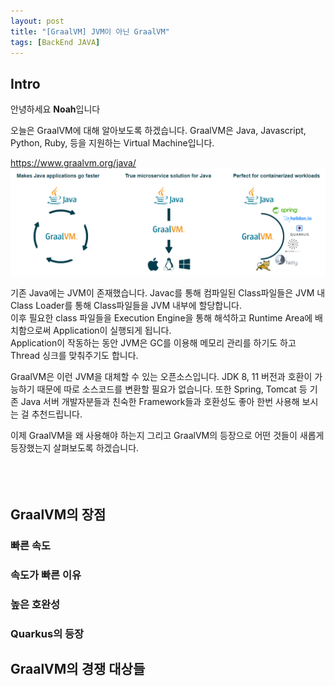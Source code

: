 ```yaml
---
layout: post
title: "[GraalVM] JVM이 아닌 GraalVM"
tags: [BackEnd JAVA]
---
```


## Intro

안녕하세요 **Noah**입니다

오늘은 GraalVM에 대해 알아보도록 하겠습니다.
GraalVM은 Java, Javascript, Python, Ruby, 등을 지원하는 Virtual Machine입니다.<br/>

https://www.graalvm.org/java/
<img src="../../../assets/img/2022-07-29-GraalVM/GraalVM.png"  width="700"/>

기존 Java에는 JVM이 존재했습니다. Javac를 통해 컴파일된 Class파일들은 JVM 내 Class Loader를 통해 Class파일들을 JVM 내부에 할당합니다.<br/>
이후 필요한 class 파일들을 Execution Engine을 통해 해석하고 Runtime Area에 배치함으로써 Application이 실행되게 됩니다.<br/>
Application이 작동하는 동안 JVM은 GC를 이용해 메모리 관리를 하기도 하고 Thread 싱크를 맞춰주기도 합니다.

GraalVM은 이런 JVM을 대체할 수 있는 오픈소스입니다. JDK 8, 11 버전과 호환이 가능하기 때문에 따로 소스코드를 변환할 필요가 없습니다. 
또한 Spring, Tomcat 등 기존 Java 서버 개발자분들과 친숙한 Framework들과 호환성도 좋아 한번 사용해 보시는 걸 추천드립니다.

이제 GraalVM을 왜 사용해야 하는지 그리고 GraalVM의 등장으로 어떤 것들이 새롭게 등장했는지 살펴보도록 하겠습니다.
<br/><br/><br/><br/>

## GraalVM의 장점

### 빠른 속도
### 속도가 빠른 이유
### 높은 호완성
### Quarkus의 등장


## GraalVM의 경쟁 대상들

